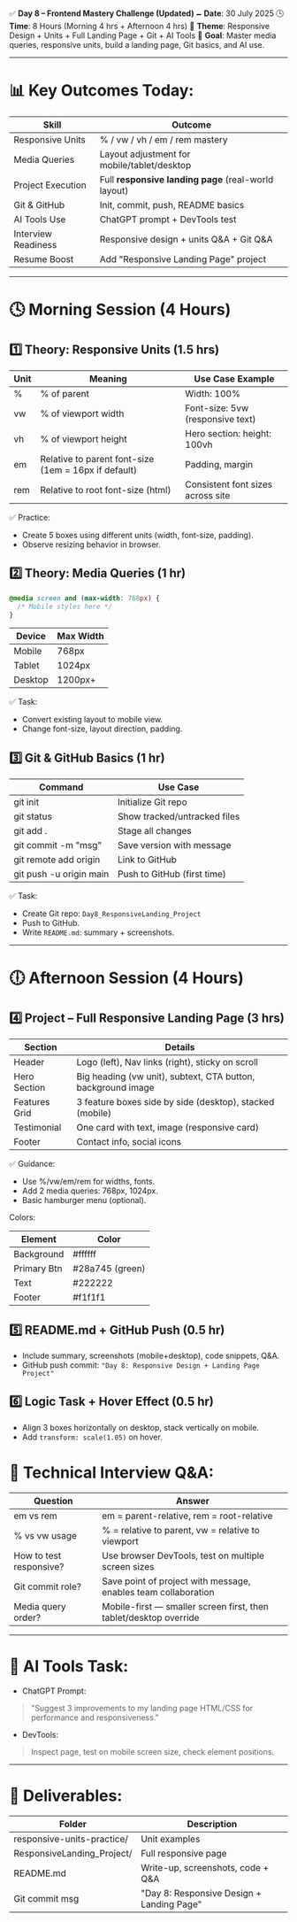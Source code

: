 ✅ **Day 8 – Frontend Mastery Challenge (Updated)**
🗕️ **Date**: 30 July 2025
🕒 **Time**: 8 Hours (Morning 4 hrs + Afternoon 4 hrs)
🌟 **Theme**: Responsive Design + Units + Full Landing Page + Git + AI Tools
📌 **Goal**: Master media queries, responsive units, build a landing page, Git basics, and AI use.

---

# 📊 Key Outcomes Today:

| Skill               | Outcome                                              |
| ------------------- | ---------------------------------------------------- |
| Responsive Units    | % / vw / vh / em / rem mastery                       |
| Media Queries       | Layout adjustment for mobile/tablet/desktop          |
| Project Execution   | Full **responsive landing page** (real-world layout) |
| Git & GitHub        | Init, commit, push, README basics                    |
| AI Tools Use        | ChatGPT prompt + DevTools test                       |
| Interview Readiness | Responsive design + units Q\&A + Git Q\&A            |
| Resume Boost        | Add "Responsive Landing Page" project                |

---

# 🕓 Morning Session (4 Hours)

## 1️⃣ Theory: Responsive Units (1.5 hrs)

| Unit | Meaning                                              | Use Case Example                  |
| ---- | ---------------------------------------------------- | --------------------------------- |
| %    | % of parent                                          | Width: 100%                       |
| vw   | % of viewport width                                  | Font-size: 5vw (responsive text)  |
| vh   | % of viewport height                                 | Hero section: height: 100vh       |
| em   | Relative to parent font-size (1em = 16px if default) | Padding, margin                   |
| rem  | Relative to root font-size (html)                    | Consistent font sizes across site |

✅ Practice:

* Create 5 boxes using different units (width, font-size, padding).
* Observe resizing behavior in browser.

## 2️⃣ Theory: Media Queries (1 hr)

```css
@media screen and (max-width: 768px) {
  /* Mobile styles here */
}
```

| Device  | Max Width |
| ------- | --------- |
| Mobile  | 768px     |
| Tablet  | 1024px    |
| Desktop | 1200px+   |

✅ Task:

* Convert existing layout to mobile view.
* Change font-size, layout direction, padding.

## 3️⃣ Git & GitHub Basics (1 hr)

| Command                 | Use Case                     |
| ----------------------- | ---------------------------- |
| git init                | Initialize Git repo          |
| git status              | Show tracked/untracked files |
| git add .               | Stage all changes            |
| git commit -m "msg"     | Save version with message    |
| git remote add origin   | Link to GitHub               |
| git push -u origin main | Push to GitHub (first time)  |

✅ Task:

* Create Git repo: `Day8_ResponsiveLanding_Project`
* Push to GitHub.
* Write `README.md`: summary + screenshots.

---

# 🕕 Afternoon Session (4 Hours)

## 4️⃣ Project – Full Responsive Landing Page (3 hrs)

| Section       | Details                                                      |
| ------------- | ------------------------------------------------------------ |
| Header        | Logo (left), Nav links (right), sticky on scroll             |
| Hero Section  | Big heading (vw unit), subtext, CTA button, background image |
| Features Grid | 3 feature boxes side by side (desktop), stacked (mobile)     |
| Testimonial   | One card with text, image (responsive card)                  |
| Footer        | Contact info, social icons                                   |

✅ Guidance:

* Use %/vw/em/rem for widths, fonts.
* Add 2 media queries: 768px, 1024px.
* Basic hamburger menu (optional).

Colors:

| Element     | Color           |
| ----------- | --------------- |
| Background  | #ffffff         |
| Primary Btn | #28a745 (green) |
| Text        | #222222         |
| Footer      | #f1f1f1         |

## 5️⃣ README.md + GitHub Push (0.5 hr)

* Include summary, screenshots (mobile+desktop), code snippets, Q\&A.
* GitHub push commit:
  `"Day 8: Responsive Design + Landing Page Project"`

## 6️⃣ Logic Task + Hover Effect (0.5 hr)

* Align 3 boxes horizontally on desktop, stack vertically on mobile.
* Add `transform: scale(1.05)` on hover.

# 🧠 Technical Interview Q\&A:

| Question                | Answer                                                            |
| ----------------------- | ----------------------------------------------------------------- |
| em vs rem               | em = parent-relative, rem = root-relative                         |
| % vs vw usage           | % = relative to parent, vw = relative to viewport                 |
| How to test responsive? | Use browser DevTools, test on multiple screen sizes               |
| Git commit role?        | Save point of project with message, enables team collaboration    |
| Media query order?      | Mobile-first — smaller screen first, then tablet/desktop override |

---

# 🤖 AI Tools Task:

* ChatGPT Prompt:

> "Suggest 3 improvements to my landing page HTML/CSS for performance and responsiveness."

* DevTools:

> Inspect page, test on mobile screen size, check element positions.

---

# 📁 Deliverables:

| Folder                      | Description                               |
| --------------------------- | ----------------------------------------- |
| responsive-units-practice/  | Unit examples                             |
| ResponsiveLanding\_Project/ | Full responsive page                      |
| README.md                   | Write-up, screenshots, code + Q\&A        |
| Git commit msg              | "Day 8: Responsive Design + Landing Page" |

